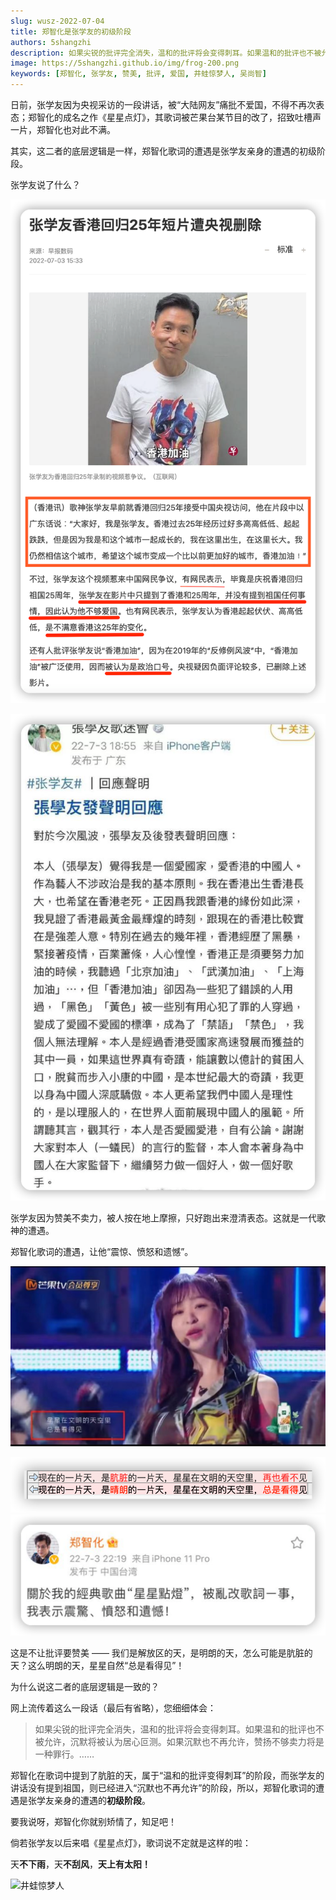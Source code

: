 ```yaml
---
slug: wusz-2022-07-04
title: 郑智化是张学友的初级阶段
authors: 5shangzhi
description: 如果尖锐的批评完全消失，温和的批评将会变得刺耳。如果温和的批评也不被允许，沉默将被认为居心叵测。如果沉默也不再允许，赞扬不够卖力将是一种罪行
image: https://5shangzhi.github.io/img/frog-200.png
keywords: [郑智化, 张学友, 赞美, 批评, 爱国, 井蛙惊梦人, 吴尚智]
---
```


日前，张学友因为央视采访的一段讲话，被“大陆网友”痛批不爱国，不得不再次表态；郑智化的成名之作《星星点灯》，其歌词被芒果台某节目的改了，招致吐槽声一片，郑智化也对此不满。

其实，这二者的底层逻辑是一样，郑智化歌词的遭遇是张学友亲身的遭遇的初级阶段。

张学友说了什么？

![井蛙惊梦人](images/2022-07-04/1.png)

![井蛙惊梦人](images/2022-07-04/2.png)

张学友因为赞美不卖力，被人按在地上摩擦，只好跑出来澄清表态。这就是一代歌神的遭遇。

郑智化歌词的遭遇，让他“震惊、愤怒和遗憾”。

![井蛙惊梦人](images/2022-07-04/3.jpeg)

![井蛙惊梦人](images/2022-07-04/4.png)
![井蛙惊梦人](images/2022-07-04/5.png)

这是不让批评要赞美 —— 我们是解放区的天，是明朗的天，怎么可能是肮脏的天？这么明朗的天，星星自然“总是看得见”！

为什么说这二者的底层逻辑是一致的？

网上流传着这么一段话（最后有省略），您细细体会：

> 如果尖锐的批评完全消失，温和的批评将会变得刺耳。如果温和的批评也不被允许，沉默将被认为居心叵测。如果沉默也不再允许，赞扬不够卖力将是一种罪行。……

郑智化在歌词中提到了肮脏的天，属于“温和的批评变得刺耳”的阶段，而张学友的讲话没有提到祖国，则已经进入“沉默也不再允许”的阶段，所以，郑智化歌词的遭遇是张学友亲身的遭遇的**初级阶段**。

要我说呀，郑智化你就别矫情了，知足吧！

倘若张学友以后来唱《星星点灯》，歌词说不定就是这样的啦：

天**不下雨**，天**不刮风**，**天上有太阳！**

![井蛙惊梦人](https://5shangzhi.github.io/img/frog.jpeg)
